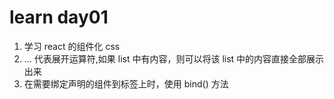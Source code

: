 # learn day01
1. 学习 react 的组件化 css
2. ... 代表展开运算符,如果 list 中有内容，则可以将该 list 中的内容直接全部展示出来
3. 在需要绑定声明的组件到标签上时，使用 bind() 方法
